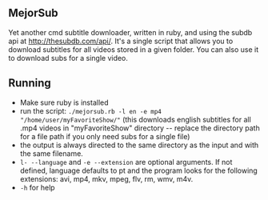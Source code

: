 ## MejorSub

Yet another cmd subtitle downloader, written in ruby, and using the subdb
api at http://thesubdb.com/api/. It's a single script that allows you to
download subtitles for all videos stored in a given folder. You can also use it to download subs for a single video.


## Running

* Make sure ruby is installed
* run the script:
`./mejorsub.rb -l en -e mp4 "/home/user/myFavoriteShow/"` (this downloads english subtitles for all .mp4 videos in "myFavoriteShow" directory -- replace the directory path for a file path if you only need subs for a single file)
* the output is always directed to the same directory as the input and with the same filename.
* `l- --language` and `-e --extension` are optional arguments. If not defined, language defaults to pt and the program looks for the following extensions: avi, mp4, mkv, mpeg, flv, rm, wmv, m4v.
* `-h` for help
